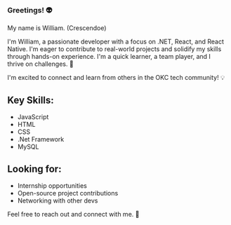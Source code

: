 ### Greetings! 👽

My name is William. (Crescendoe)

I'm William, a passionate developer with a focus on .NET, React, and React Native. I'm eager to contribute to real-world projects and solidify my skills through hands-on experience. I'm a quick learner, a team player, and I thrive on challenges. 🚀

I'm excited to connect and learn from others in the OKC tech community! 💡

## Key Skills:

- JavaScript
- HTML
- CSS
- .Net Framework
- MySQL

## Looking for:

- Internship opportunities
- Open-source project contributions
- Networking with other devs

Feel free to reach out and connect with me. 🤝
